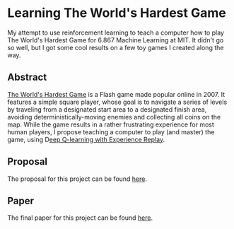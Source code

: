 # Learning The World's Hardest Game

My attempt to use reinforcement learning to teach a computer how to play The World's Hardest Game for 6.867 Machine Learning at MIT. It didn't go so well, but I got some cool results on a few toy games I created along the way.

## Abstract

[The World's Hardest Game](http://www.worldshardestgame.org/) is a Flash game made popular online in 2007. It features a simple square player, whose goal is to navigate a series of levels by traveling from a designated start area to a designated finish area, avoiding deterministically-moving enemies and collecting all coins on the map. While the game results in a rather frustrating experience for most human players, I propose teaching a computer to play (and master) the game, using D[eep Q-learning with Experience Replay](https://www.cs.toronto.edu/~vmnih/docs/dqn.pdf).

## Proposal

The proposal for this project can be found [here](tex/proposal/proposal.pdf).

## Paper

The final paper for this project can be found [here](tex/report/report.pdf).
